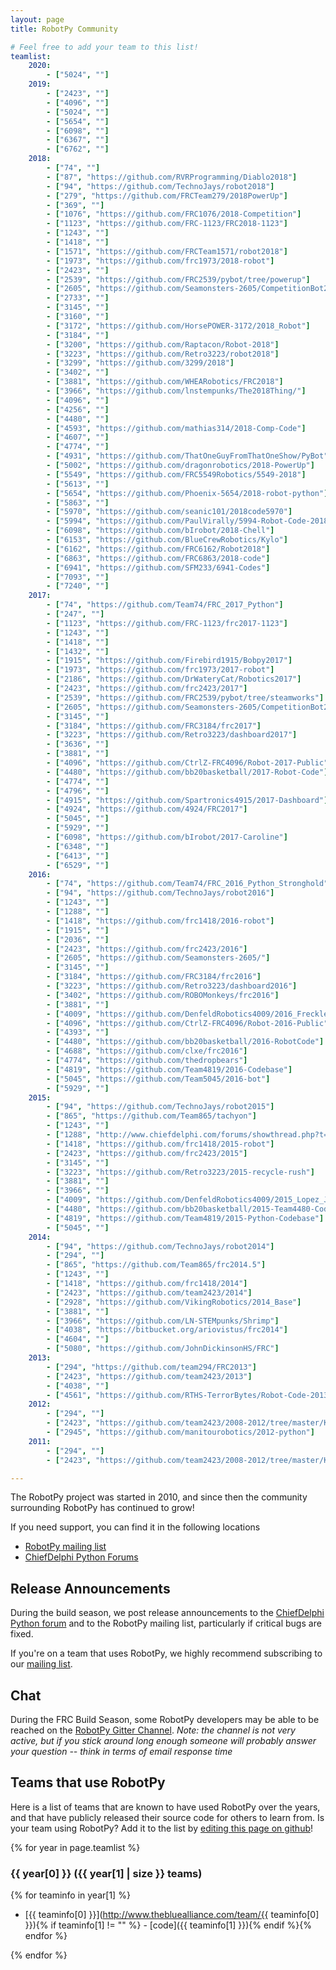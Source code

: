 ```yaml
---
layout: page
title: RobotPy Community

# Feel free to add your team to this list!
teamlist:
    2020:
        - ["5024", ""]
    2019:
        - ["2423", ""]
        - ["4096", ""]
        - ["5024", ""]
        - ["5654", ""]
        - ["6098", ""]
        - ["6367", ""]
        - ["6762", ""]
    2018:
        - ["74", ""]
        - ["87", "https://github.com/RVRProgramming/Diablo2018"]
        - ["94", "https://github.com/TechnoJays/robot2018"]
        - ["279", "https://github.com/FRCTeam279/2018PowerUp"]
        - ["369", ""]
        - ["1076", "https://github.com/FRC1076/2018-Competition"]
        - ["1123", "https://github.com/FRC-1123/FRC2018-1123"]
        - ["1243", ""]
        - ["1418", ""]
        - ["1571", "https://github.com/FRCTeam1571/robot2018"]
        - ["1973", "https://github.com/frc1973/2018-robot"]
        - ["2423", ""]
        - ["2539", "https://github.com/FRC2539/pybot/tree/powerup"]
        - ["2605", "https://github.com/Seamonsters-2605/CompetitionBot2018"]
        - ["2733", ""]
        - ["3145", ""]
        - ["3160", ""]
        - ["3172", "https://github.com/HorsePOWER-3172/2018_Robot"]
        - ["3184", ""]
        - ["3200", "https://github.com/Raptacon/Robot-2018"]
        - ["3223", "https://github.com/Retro3223/robot2018"]
        - ["3299", "https://github.com/3299/2018"]
        - ["3402", ""]
        - ["3881", "https://github.com/WHEARobotics/FRC2018"]
        - ["3966", "https://github.com/lnstempunks/The2018Thing/"]
        - ["4096", ""]
        - ["4256", ""]
        - ["4480", ""]
        - ["4593", "https://github.com/mathias314/2018-Comp-Code"]
        - ["4607", ""]
        - ["4774", ""]
        - ["4931", "https://github.com/ThatOneGuyFromThatOneShow/PyBot"]
        - ["5002", "https://github.com/dragonrobotics/2018-PowerUp"]
        - ["5549", "https://github.com/FRC5549Robotics/5549-2018"]
        - ["5613", ""]
        - ["5654", "https://github.com/Phoenix-5654/2018-robot-python"]
        - ["5863", ""]
        - ["5970", "https://github.com/seanic101/2018code5970"]
        - ["5994", "https://github.com/PaulVirally/5994-Robot-Code-2018"]
        - ["6098", "https://github.com/bIrobot/2018-Chell"]
        - ["6153", "https://github.com/BlueCrewRobotics/Kylo"]
        - ["6162", "https://github.com/FRC6162/Robot2018"]
        - ["6863", "https://github.com/FRC6863/2018-code"]
        - ["6941", "https://github.com/SFM233/6941-Codes"]
        - ["7093", ""]
        - ["7240", ""]
    2017:
        - ["74", "https://github.com/Team74/FRC_2017_Python"]
        - ["247", ""]
        - ["1123", "https://github.com/FRC-1123/frc2017-1123"]
        - ["1243", ""]
        - ["1418", ""]
        - ["1432", ""]
        - ["1915", "https://github.com/Firebird1915/Bobpy2017"]
        - ["1973", "https://github.com/frc1973/2017-robot"]
        - ["2186", "https://github.com/DrWateryCat/Robotics2017"]
        - ["2423", "https://github.com/frc2423/2017"]
        - ["2539", "https://github.com/FRC2539/pybot/tree/steamworks"]
        - ["2605", "https://github.com/Seamonsters-2605/CompetitionBot2017"]
        - ["3145", ""]
        - ["3184", "https://github.com/FRC3184/frc2017"]
        - ["3223", "https://github.com/Retro3223/dashboard2017"]
        - ["3636", ""]
        - ["3881", ""]
        - ["4096", "https://github.com/CtrlZ-FRC4096/Robot-2017-Public"]
        - ["4480", "https://github.com/bb20basketball/2017-Robot-Code"]
        - ["4774", ""]
        - ["4796", ""]
        - ["4915", "https://github.com/Spartronics4915/2017-Dashboard"]
        - ["4924", "https://github.com/4924/FRC2017"]
        - ["5045", ""]
        - ["5929", ""]
        - ["6098", "https://github.com/bIrobot/2017-Caroline"]
        - ["6348", ""]
        - ["6413", ""]
        - ["6529", ""]
    2016:
        - ["74", "https://github.com/Team74/FRC_2016_Python_Stronghold"]
        - ["94", "https://github.com/TechnoJays/robot2016"]
        - ["1243", ""]
        - ["1288", ""]
        - ["1418", "https://github.com/frc1418/2016-robot"]
        - ["1915", ""]
        - ["2036", ""]
        - ["2423", "https://github.com/frc2423/2016"]
        - ["2605", "https://github.com/Seamonsters-2605/"]
        - ["3145", ""]
        - ["3184", "https://github.com/FRC3184/frc2016"]
        - ["3223", "https://github.com/Retro3223/dashboard2016"]
        - ["3402", "https://github.com/ROBOMonkeys/frc2016"]
        - ["3881", ""]
        - ["4009", "https://github.com/DenfeldRobotics4009/2016_Freckles"]
        - ["4096", "https://github.com/CtrlZ-FRC4096/Robot-2016-Public"]
        - ["4393", ""]
        - ["4480", "https://github.com/bb20basketball/2016-RobotCode"]
        - ["4688", "https://github.com/clxe/frc2016"]
        - ["4774", "https://github.com/thedropbears"]
        - ["4819", "https://github.com/Team4819/2016-Codebase"]
        - ["5045", "https://github.com/Team5045/2016-bot"]
        - ["5929", ""]
    2015:
        - ["94", "https://github.com/TechnoJays/robot2015"]
        - ["865", "https://github.com/Team865/tachyon"]
        - ["1243", ""]
        - ["1288", "http://www.chiefdelphi.com/forums/showthread.php?t=135688"]
        - ["1418", "https://github.com/frc1418/2015-robot"]
        - ["2423", "https://github.com/frc2423/2015"]
        - ["3145", ""]
        - ["3223", "https://github.com/Retro3223/2015-recycle-rush"]
        - ["3881", ""]
        - ["3966", ""]
        - ["4009", "https://github.com/DenfeldRobotics4009/2015_Lopez_Jr"]
        - ["4480", "https://github.com/bb20basketball/2015-Team4480-Code"]
        - ["4819", "https://github.com/Team4819/2015-Python-Codebase"]
        - ["5045", ""]
    2014:
        - ["94", "https://github.com/TechnoJays/robot2014"]
        - ["294", ""]
        - ["865", "https://github.com/Team865/frc2014.5"]
        - ["1243", ""]
        - ["1418", "https://github.com/frc1418/2014"]
        - ["2423", "https://github.com/team2423/2014"]
        - ["2928", "https://github.com/VikingRobotics/2014_Base"]
        - ["3881", ""]
        - ["3966", "https://github.com/LN-STEMpunks/Shrimp"]
        - ["4038", "https://bitbucket.org/ariovistus/frc2014"]
        - ["4604", ""]
        - ["5080", "https://github.com/JohnDickinsonHS/FRC"]
    2013:
        - ["294", "https://github.com/team294/FRC2013"]
        - ["2423", "https://github.com/team2423/2013"]
        - ["4038", ""]
        - ["4561", "https://github.com/RTHS-TerrorBytes/Robot-Code-2013"]
    2012:
        - ["294", ""]
        - ["2423", "https://github.com/team2423/2008-2012/tree/master/Kwarqs2012"]
        - ["2945", "https://github.com/manitourobotics/2012-python"]
    2011:
        - ["294", ""]
        - ["2423", "https://github.com/team2423/2008-2012/tree/master/Kwarqs2011/trunk"]

---
```


The RobotPy project was started in 2010, and since then the community surrounding RobotPy has continued to grow!

If you need support, you can find it in the following locations

* [RobotPy mailing list](https://groups.google.com/forum/#!forum/robotpy)
* [ChiefDelphi Python Forums](http://www.chiefdelphi.com/forums/forumdisplay.php?f=187)

Release Announcements
---------------------

During the build season, we post release announcements to the
[ChiefDelphi Python forum](http://www.chiefdelphi.com/forums/forumdisplay.php?f=187) and
to the RobotPy mailing list, particularly if critical bugs are fixed.

If you're on a team that uses RobotPy, we highly recommend subscribing to our
[mailing list](https://groups.google.com/forum/#!forum/robotpy).

Chat
----

During the FRC Build Season, some RobotPy developers may be able to be reached on
the [RobotPy Gitter Channel](https://gitter.im/robotpy/robotpy-wpilib).  _Note: the channel is not very active, but if you stick around long enough someone will probably answer your question -- think in terms of email response time_


Teams that use RobotPy
----------------------

Here is a list of teams that are known to have used RobotPy over the years, and that have publicly released their source code for others to learn from. Is your team using RobotPy? Add it to the list by [editing this page on github](https://github.com/robotpy/robotpy.github.io/blob/master/community.md)!

{% for year in page.teamlist %}
### {{ year[0] }} ({{ year[1] | size }} teams)

{% for teaminfo in year[1] %}
* [{{ teaminfo[0] }}](http://www.thebluealliance.com/team/{{ teaminfo[0] }}){% if teaminfo[1] != "" %} - [code]({{ teaminfo[1] }}){% endif %}{% endfor %}

{% endfor %}
